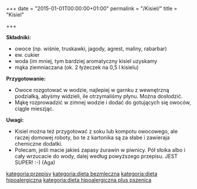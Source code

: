 +++
date = "2015-01-01T00:00:00+01:00"
permalink = "/Kisiel/"
title = "Kisiel"

+++

**Składniki:**

-   owoce (np. wiśnie, truskawki, jagody, agrest, maliny, rabarbar)
-   ew. cukier
-   woda (im mniej, tym bardziej aromatyczny kisiel uzyskamy
-   mąka ziemniaczana (ok. 2 łyżeczek na 0,5 l kisielu)

**Przygotowanie:**

-   Owoce rozgotować w wodzie, najlepiej w garnku z wewnętrzną podziałką, abyśmy widzieli, ile otrzymaliśmy płynu. Można dosłodzić.
-   Mąkę rozprowadzić w zimnej wodzie i dodać do gotujących się owoców, ciągle mieszjąc.

**Uwagi:**

-   Kisiel można też przygotować z soku lub kompotu owocowego, ale raczej domowej roboty, bo te z kartonika są za słabe i zawieraja chemiczne dodatki.
-   Polecam, jeśli macie jakieś zapasy żurawin w piwnicy. Pół słoika albo i cały wrzucacie do wody, dalej według powyższego przepisu. JEST SUPER! :-) (Aga)

[kategoria:przepisy](/atopedia/kategoria:przepisy "wikilink") [kategoria:dieta bezmleczna](/atopedia/kategoria:dieta_bezmleczna "wikilink") [kategoria:dieta hipoalergiczna](/atopedia/kategoria:dieta_hipoalergiczna "wikilink") [kategoria:dieta hipoalergiczna plus pszenica](/atopedia/kategoria:dieta_hipoalergiczna_plus_pszenica "wikilink")